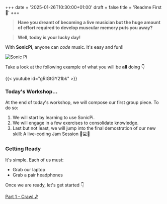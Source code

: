 +++
date = '2025-01-26T10:30:00+01:00'
draft = false
title = 'Readme First 👀'
+++

> **Have you dreamt of becoming a live musician but the huge amount of effort required to develop muscular memory puts you away?**

> **Well, today is your lucky day!**

With **SonicPi**, anyone can *code* music. It's easy and fun!!

![Sonic Pi](https://repository-images.githubusercontent.com/9746477/d9dc7900-5d90-11ea-91d1-e5a4a398be44#center "700px")


Take a look at the following example of what you will be **all** doing 👇

{{< youtube id="gRIGtGY21bk" >}}


### Today's Workshop...

At the end of today's workshop, we will compose our first group piece. To do so:

1. We will start by learning to use SonicPi.
2. We will engage in a few exercises to consolidate knowledge.
3. Last but not least, we will jump into the final demostration of our new skill: A live-coding Jam Session 🎸💻🤘

### Getting Ready
It's simple. Each of us must:
- Grab our laptop
- Grab a pair headphones

Once we are ready, let's get started 👇

[Part 1 - Crawl ♪](/secret-santa/part1/)
